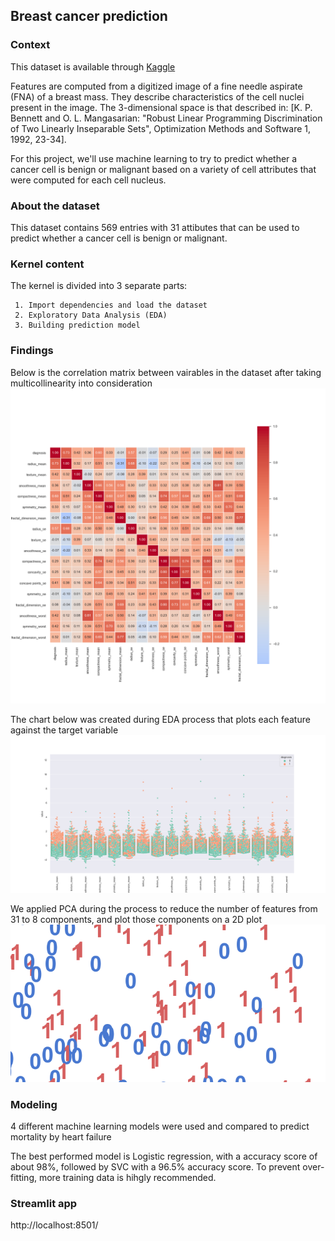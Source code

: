 ## Breast cancer prediction

### Context

This dataset is available through [Kaggle](https://www.kaggle.com/uciml/breast-cancer-wisconsin-data)

Features are computed from a digitized image of a fine needle aspirate (FNA) of a breast mass. They describe characteristics of the cell nuclei present in the image. 
The 3-dimensional space is that described in: [K. P. Bennett and O. L. Mangasarian: "Robust Linear Programming Discrimination of Two Linearly Inseparable Sets", 
Optimization Methods and Software 1, 1992, 23-34].

For this project, we'll use machine learning to try to predict whether a cancer cell is benign or malignant based on a variety of cell attributes that were 
computed for each cell nucleus.

### About the dataset
This dataset contains 569 entries with 31 attibutes that can be used to predict whether a cancer cell is benign or malignant.

### Kernel content
The kernel is divided into 3 separate parts: 

     1. Import dependencies and load the dataset
     2. Exploratory Data Analysis (EDA)
     3. Building prediction model

### Findings
Below is the correlation matrix between vairables in the dataset after taking multicollinearity into consideration
![Screenshot](correlation_matrix.png)

The chart below was created during EDA process that plots each feature against the target variable
![Screenshot](features_swarmplot.png)

We applied PCA during the process to reduce the number of features from 31 to 8 components, and plot those components on a 2D plot
![Screenshot](pca_viz.png)

### Modeling
4 different machine learning models were used and compared to predict mortality by heart failure

The best performed model is Logistic regression, with a accuracy score of about 98%, followed by SVC with a 96.5% accuracy score. To prevent over-fitting, more 
training data is hihgly recommended.

### Streamlit app
http://localhost:8501/
